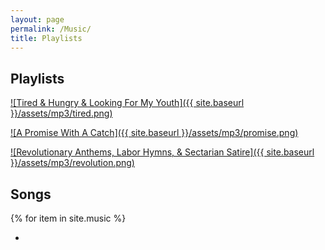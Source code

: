 ```yaml
---
layout: page
permalink: /Music/
title: Playlists
---
```


## Playlists

[![Tired & Hungry & Looking For My Youth]({{ site.baseurl }}/assets/mp3/tired.png)](../Music/Tired&Hungry)

[![A Promise With A Catch]({{ site.baseurl }}/assets/mp3/promise.png)](../Music/PromiseWithACatch)

[![Revolutionary Anthems, Labor Hymns, & Sectarian Satire]({{ site.baseurl }}/assets/mp3/revolution.png)](../Music/RevolutionaryAnthems)

## Songs

{% for item in site.music %}
<ul>
<li><a href="{{ site.baseurl }}/music/{{ item.url }}>{{ item.title }}</a></li>
</ul>
{% endfor %}
